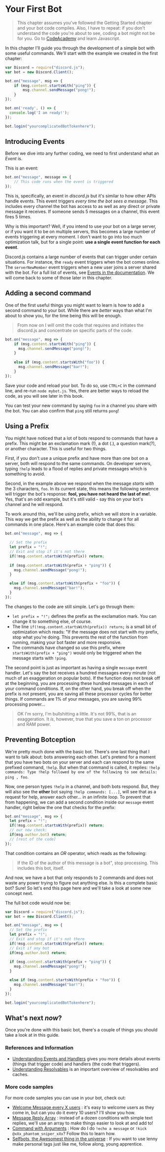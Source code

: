 # Your First Bot

> This chapter assumes you've followed the Getting Started chapter and your bot code compiles. Also, I have to repeat: if you don't understand the code you're about to see, coding a bot might not be for you. Go to [CodeAcademy](https://www.codecademy.com/learn/javascript) and learn Javascript.

In this chapter I'll guide you through the development of a simple bot with some useful commands. We'll start with the example we created in the first chapter: 

```js
var Discord = require("discord.js");
var bot = new Discord.Client();

bot.on("message", msg => {
	if (msg.content.startsWith("ping")) {
		msg.channel.sendMessage("pong!");
	}
});

bot.on('ready', () => {
  console.log('I am ready!');
});

bot.login("yourcomplicatedBotTokenhere");
```

## Introducing Events

Before we dive into any further coding, we need to first understand what an *Event* is. 

This is an event: 
```js
bot.on("message", message => {
    // This code runs when the event is triggered
});
```

This is, specifically, an event in *discord.js* but it's similar to how other APIs handle events. This event triggers *every time the bot sees a message*. This includes every channel the bot has access to as well as any direct or private message it receives. If someone sends 5 messages on a channel, this event fires 5 times. 

Why is this important? Well, if you intend to use your bot on a large server, or if you want it to be on multiple servers, this becomes a large number of events triggering at every moment. I don't want to go into too much optimization talk, but for a single point: **use a single event function for each event**.

Discord.js contains a large number of events that can trigger under certain situations. For instance, the `ready` event triggers when the bot comes online. The `serverNewMember` event triggers when a new user joins a server shared with the bot. For a full list of events, see [Events in the documentation](http://discordjs.readthedocs.io/en/latest/docs_client.html#events). We will come back to some of those later in this chapter.

## Adding a second command

One of the first useful things you might want to learn is how to add a second command to your bot. While there are *better* ways than what I'm about to show you, for the time being this will be enough.

> From now on I will omit the code that requires and initiates the discord.js and concentrate on specific parts of the code.

```js
bot.on("message", msg => {
    if (msg.content.startsWith("ping")) {
      msg.channel.sendMessage("pong!");
    } 
    
    else if (msg.content.startsWith("foo")) {
      msg.channel.sendMessage("bar!");
    }
});
```

Save your code and reload your bot. To do so, use `CTRL+C` in the command line, and re-run `node mybot.js`. Yes, there are better ways to reload the code, as you will see later in this book.

You can test your new command by saying `foo` in a channel you share with the bot. You can also confirm that `ping` still returns `pong`!

## Using a Prefix

You might have noticed that a lot of bots respond to commands that have a prefix. This might be an exclamation mark (!), a dot (.), a question mark(?), or another character. This is useful for two things. 

First, if you don't use a unique prefix and have more than one bot on a server, both will respond to the same commands. On developer servers, typing `!help` leads to a flood of replies and private messages which is something to avoid. 

Second, in the example above we respond when the message *starts with* the 3 characters, `foo`. In its current state, this means the following sentence will trigger the bot's response: **fool, you have not heard the last of me!**. Yes, that's an odd example, but it's still valid - say this on your bot's channel and he will respond. 

To work around this, we'll be using prefix, which we will store in a variable. This way we get the prefix as well as the ability to change it for all commands in one place. Here's an example code that does this: 

```js
bot.on("message", msg => {
  
  // Set the prefix
  let prefix = "!";
  // Exit and stop if it's not there
  if(!msg.content.startsWith(prefix)) return;
  
  if (msg.content.startsWith(prefix + "ping")) {
    msg.channel.sendMessage("pong!");
  } 

  else if (msg.content.startsWith(prefix + "foo")) {
    msg.channel.sendMessage("bar!");
  }
});
```

The changes to the code are still simple. Let's go through them: 

- `let prefix = "!";` defines the prefix as the exclamation mark. You can change it to something else, of course.
- The line `if(!msg.content.startsWith(prefix)) return;` is a small bit of optimization which reads: "If the message does not start with my prefix, stop what you're doing. This prevents the rest of the function from running, making your bot faster and more responsive.
- The commands have changed so use this prefix, where `startsWith(prefix + "ping")` would only be triggered when the message starts with `!ping`.

The second point is just as important as having a single `message` event handler. Let's say the bot receives a hundred messages every minute (not much of an exaggeration on popular bots). If the function does not break off at the beginning, you are processing these hundred messages in each of your command conditions. If, on the other hand, you break off when the prefix is not present, you are saving all these processor cycles for better things. If commands are 1% of your messages, you are saving 99% processing power...

> OK I'm sorry, I'm bullshitting a little. It's not 99%, that is an exaggeration. It *is*, however, true that you save a ton on processor and RAM power.

## Preventing Botception
We're pretty much done with the basic bot. There's one last thing that I want to talk about: bots answering each other. Let's pretend for a moment that you have two bots on your server and each can respond to the same prefixed command, `!help`. But when that command is called, it replies: `!help commands: Type !help followed by one of the following to see details: ping , foo`.

Now, one person types `!help` in a channel, and both bots respond. But, they will also see the **other** bot saying `!help commands: [...]`, will see that as a request for help, answer each other... in an infinite loop. To prevent that from happening, we can add a second condition inside our `message` event handler, right below the one that checks for the prefix: 

```js
bot.on("message", msg => {
  let prefix = "!";
  if(!msg.content.startsWith(prefix)) return;
  // our new check: 
  if(msg.author.bot) return;  
  // [rest of the code]
});
```

That condition contains an *OR* operator, which reads as the following:

> If the ID of the author of this message is a bot", stop processing. This includes this bot, itself. 

And now, we have a bot that only responds to 2 commands and does not waste any power trying to figure out anything else. Is this a complete basic bot? Sure! So let's end this page here and we'll take a look at some new concept next.
 
The full bot code would now be:

```js
var Discord = require("discord.js");
var bot = new Discord.Client();

bot.on("message", msg => {
  // Set the prefix
  let prefix = "!";
  // Exit and stop if it's not there
  if(!msg.content.startsWith(prefix)) return;
  // Exit if any bot
  if(msg.author.bot) return;  
  
  if (msg.content.startsWith(prefix + "ping")) {
    msg.channel.sendMessage("pong!");
  } 

  else if (msg.content.startsWith(prefix + "foo")) {
    msg.channel.sendMessage("bar!");
  }
});

bot.login("yourcomplicatedBotTokenhere");
```

## What's next *now*?

Once you're done with this basic bot, there's a couple of things you should take a look at in this guide. 

### References and Information
- [Understanding Events and Handlers](events_and_handlers.md) gives you more details about events (things that trigger code) and handlers (the code that triggers).
- [Understanding Resolvables](understanding-resolvables.md) is an important overview of resolvables and caches.

### More code samples
For more code samples you can use in your bot, check out:

- [Welcome Message every X users](samples/welcome_message_every_x_users.md) : it's easy to welcome users as they come in, but can you do it every 10 users? I'll show you how.
- [Message Reply Array](samples/message_reply_array.md) : instead of a dozen conditions with simple text replies, we'll use an array to make things easier to look at and add to!
- [Command with Arguments](samples/command_with_arguments.md) : How do I do `!echo a message` or `!kick @xXx_phantom_sniper_xXx`? Follow this to learn how.
- [Selfbots, the Awesomest thing in the universe](samples/selfbots,_the_awesomest_thing_in_the_universe.md) : If you want to use lenny make personal tags just like me, follow along, young apprentice.
